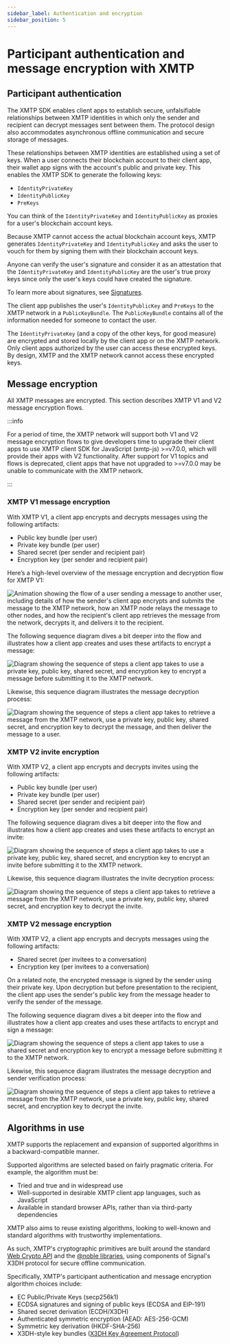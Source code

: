 ```yaml
---
sidebar_label: Authentication and encryption
sidebar_position: 5
---
```


# Participant authentication and message encryption with XMTP

## Participant authentication

The XMTP SDK enables client apps to establish secure, unfalsifiable relationships between XMTP identities in which only the sender and recipient can decrypt messages sent between them. The protocol design also accommodates asynchronous offline communication and secure storage of messages.

These relationships between XMTP identities are established using a set of keys. When a user connects their blockchain account to their client app, their wallet app signs with the account's public and private key. This enables the XMTP SDK to generate the following keys:

- `IdentityPrivateKey`
- `IdentityPublicKey`
- `PreKeys`

You can think of the `IdentityPrivateKey` and `IdentityPublicKey` as proxies for a user's blockchain account keys.

Because XMTP cannot access the actual blockchain account keys, XMTP generates `IdentityPrivateKey` and `IdentityPublicKey` and asks the user to vouch for them by signing them with their blockchain account keys.

Anyone can verify the user's signature and consider it as an attestation that the `IdentityPrivateKey` and `IdentityPublicKey` are the user's true proxy keys since only the user's keys could have created the signature.

To learn more about signatures, see [Signatures](signatures).

The client app publishes the user's `IdentityPublicKey` and `PreKeys` to the XMTP network in a `PublicKeyBundle`. The `PublicKeyBundle` contains all of the information needed for someone to contact the user.

The `IdentityPrivateKey` (and a copy of the other keys, for good measure) are encrypted and stored locally by the client app or on the XMTP network. Only client apps authorized by the user can access these encrypted keys. By design, XMTP and the XMTP network cannot access these encrypted keys.


## Message encryption

All XMTP messages are encrypted. This section describes XMTP V1 and V2 message encryption flows.

:::info

For a period of time, the XMTP network will support both V1 and V2 message encryption flows to give developers time to upgrade their client apps to use XMTP client SDK for JavaScript (xmtp-js) >=v7.0.0, which will provide their apps with V2 functionality. After support for V1 topics and flows is deprecated, client apps that have not upgraded to >=v7.0.0 may be unable to communicate with the XMTP network.

:::


### XMTP V1 message encryption

With XMTP V1, a client app encrypts and decrypts messages using the following artifacts:

- Public key bundle (per user)
- Private key bundle (per user)
- Shared secret (per sender and recipient pair)
- Encryption key (per sender and recipient pair)

Here’s a high-level overview of the message encryption and decryption flow for XMTP V1:

![Animation showing the flow of a user sending a message to another user, including details of how the sender's client app encrypts and submits the message to the XMTP network, how an XMTP node relays the message to other nodes, and how the recipient's client app retrieves the message from the network, decrypts it, and delivers it to the recipient.](./img/message-encrypt-decrypt.gif) <!--source file: https://www.figma.com/file/1jasKMIn5sAL4855eTwgIm/xmtp-architectural-overview?node-id=324%3A1120-->

The following sequence diagram dives a bit deeper into the flow and illustrates how a client app creates and uses these artifacts to encrypt a message:

![Diagram showing the sequence of steps a client app takes to use a private key, public key, shared secret, and encryption key to encrypt a message before submitting it to the XMTP network.](./img/encrypt-message.png) <!--source file: https://lucid.app/lucidchart/d2985646-969e-4625-82f0-cb38853033c5/edit?view_items=jOX3cckT1jt4&invitationId=inv_2faa4c23-7fdb-40d8-9b78-e9c4557b712d-->

Likewise, this sequence diagram illustrates the message decryption process:

![Diagram showing the sequence of steps a client app takes to retrieve a message from the XMTP network, use a private key, public key, shared secret, and encryption key to decrypt the message, and then deliver the message to a user.](./img/decrypt-message.png) <!--source file: https://lucid.app/lucidchart/d2985646-969e-4625-82f0-cb38853033c5/edit?view_items=jOX3cckT1jt4&invitationId=inv_2faa4c23-7fdb-40d8-9b78-e9c4557b712d-->


### XMTP V2 invite encryption

With XMTP V2, a client app encrypts and decrypts invites using the following artifacts:

- Public key bundle (per user)
- Private key bundle (per user)
- Shared secret (per sender and recipient pair)
- Encryption key (per sender and recipient pair)

The following sequence diagram dives a bit deeper into the flow and illustrates how a client app creates and uses these artifacts to encrypt an invite:

![Diagram showing the sequence of steps a client app takes to use a private key, public key, shared secret, and encryption key to encrypt an invite before submitting it to the XMTP network.](./img/invite-encrypt-v2.png) <!--source file: https://lucid.app/lucidchart/e2f80322-b2c9-44c1-8f20-421628e4f9ed/edit?viewport_loc=-389%2C-1224%2C3032%2C1592%2C0_0&invitationId=inv_4013c892-b596-4097-bcfd-a50a233de812-->

Likewise, this sequence diagram illustrates the invite decryption process:

![Diagram showing the sequence of steps a client app takes to retrieve a message from the XMTP network, use a private key, public key, shared secret, and encryption key to decrypt the invite.](./img/invite-decrypt-v2.png) <!--source file: https://lucid.app/lucidchart/e2f80322-b2c9-44c1-8f20-421628e4f9ed/edit?viewport_loc=-389%2C-1224%2C3032%2C1592%2C0_0&invitationId=inv_4013c892-b596-4097-bcfd-a50a233de812-->


### XMTP V2 message encryption

With XMTP V2, a client app encrypts and decrypts messages using the following artifacts:

- Shared secret (per invitees to a conversation)
- Encryption key (per invitees to a conversation)
<!--not sure about the second bullet. I know that every invitee to a conversation has the same shared secret - I think this means that each of them will generate the same encryption key through HKDF as well?-->

On a related note, the encrypted message is signed by the sender using their private key. Upon decryption but before presentation to the recipient, the client app uses the sender's public key from the message header to verify the sender of the message.

The following sequence diagram dives a bit deeper into the flow and illustrates how a client app creates and uses these artifacts to encrypt and sign a message:

![Diagram showing the sequence of steps a client app takes to use a shared secret and encryption key to encrypt a message before submitting it to the XMTP network.](./img/invite-encrypt-v2.png) <!--source file: https://lucid.app/lucidchart/9ec2b0e2-df13-4d06-82c7-59068059b8a7/edit?viewport_loc=-1118%2C-613%2C3110%2C1633%2C0_0&invitationId=inv_857afa87-d52e-4236-8a9f-c5818c65df04-->

Likewise, this sequence diagram illustrates the message decryption and sender verification process:

![Diagram showing the sequence of steps a client app takes to retrieve a message from the XMTP network, use a private key, public key, shared secret, and encryption key to decrypt the invite.](./img/invite-decrypt-v2.png) <!--source file: https://lucid.app/lucidchart/9ec2b0e2-df13-4d06-82c7-59068059b8a7/edit?viewport_loc=-1118%2C-613%2C3110%2C1633%2C0_0&invitationId=inv_857afa87-d52e-4236-8a9f-c5818c65df04-->


## Algorithms in use

XMTP supports the replacement and expansion of supported algorithms in a backward-compatible manner.

Supported algorithms are selected based on fairly pragmatic criteria. For example, the algorithm must be:

- Tried and true and in widespread use
- Well-supported in desirable XMTP client app languages, such as JavaScript
- Available in standard browser APIs, rather than via third-party dependencies

XMTP also aims to reuse existing algorithms, looking to well-known and standard algorithms with trustworthy implementations.

As such, XMTP's cryptographic primitives are built around the standard [Web Crypto API](https://developer.mozilla.org/en-US/docs/Web/API/SubtleCrypto) and the [@noble libraries](https://www.npmjs.com/package/@noble/secp256k1), using components of Signal's X3DH protocol for secure offline communication.

Specifically, XMTP's participant authentication and message encryption algorithm choices include:

- EC Public/Private Keys (secp256k1)
- ECDSA signatures and signing of public keys (ECDSA and EIP-191)
- Shared secret derivation (ECDH/X3DH)
- Authenticated symmetric encryption (AEAD: AES-256-GCM)
- Symmetric key derivation (HKDF-SHA-256)
- X3DH-style key bundles ([X3DH Key Agreement Protocol](https://signal.org/docs/specifications/x3dh/))
